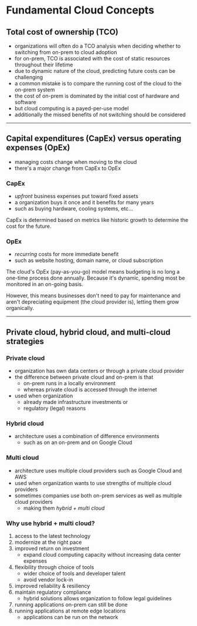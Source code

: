 # Fundamental Cloud Concepts

## Total cost of ownership (TCO)

- organizations will often do a TCO analysis when deciding whether to switching from on-prem to cloud adoption
- for on-prem, TCO is associated with the cost of static resources throughout their lifetime
- due to dynamic nature of the cloud, predicting future costs can be challenging
- a common mistake is to compare the running cost of the cloud to the on-prem system
- the cost of on-prem is dominated by the initial cost of hardware and software
- but cloud computing is a payed-per-use model
- additionally the missed benefits of not switching should be considered

----

## Capital expenditures (CapEx) versus operating expenses (OpEx)

- managing costs change when moving to the cloud
- there's a major change from CapEx to OpEx

### CapEx

- *upfront* business expenses put toward fixed assets
- a organization buys it once and it benefits for many years
- such as buying hardware, cooling systems, etc...

CapEx is determined based on metrics like historic growth to determine the cost for the future.

### OpEx

- *recurring* costs for more immediate benefit
- such as website hosting, domain name, or cloud subscription

The cloud's OpEx (pay-as-you-go) model means budgeting is no long a one-time process done annually. Because it's dynamic, spending most be monitored in an on-going basis.

However, this means businesses don't need to pay for maintenance and aren't depreciating equipment (the cloud provider is), letting them grow organically.

---

## Private cloud, hybrid cloud, and multi-cloud strategies

### Private cloud

- organization has own data centers or through a private cloud provider
- the difference between private cloud and on-prem is that 
  - on-prem runs in a locally environment
  - whereas private cloud is accessed through the internet
- used when organization 
  - already made infrastructure investments or  
  - regulatory (legal) reasons

### Hybrid cloud

- architecture uses a combination of difference environments
  - such as on an on-prem and on Google Cloud

### Multi cloud

- architecture uses multiple cloud providers such as Google Cloud and AWS
- used when organization wants to use strengths of multiple cloud providers
- sometimes companies use both on-prem services as well as multiple cloud providers
  - making them *hybrid + multi cloud*

### Why use hybrid + multi cloud?

1. access to the latest technology
2. modernize at the right pace
3. improved return on investment
   - expand cloud computing capacity without increasing data center expenses 
4. flexibility through choice of tools
   - wider choice of tools and developer talent
   - avoid vendor lock-in
5. improved reliability & resiliency
6. maintain regulatory compliance
   - hybrid solutions allows organization to follow legal guidelines
7. running applications on-prem can still be done
8. running applications at remote edge locations 
   - applications can be run on the network